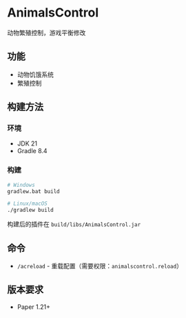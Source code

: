 # AnimalsControl
动物繁殖控制，游戏平衡修改

## 功能
- 动物饥饿系统
- 繁殖控制

## 构建方法
### 环境
- JDK 21
- Gradle 8.4

### 构建
```bash
# Windows
gradlew.bat build

# Linux/macOS
./gradlew build
```

构建后的插件在 `build/libs/AnimalsControl.jar`

## 命令
- `/acreload` - 重载配置（需要权限：`animalscontrol.reload`）

## 版本要求
- Paper 1.21+

